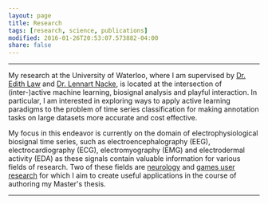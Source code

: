 ```yaml
---
layout: page
title: Research
tags: [research, science, publications]
modified: 2016-01-26T20:53:07.573882-04:00
share: false
---
```


---

My research at the University of Waterloo, where I am supervised by <a href="https://hci.cs.uwaterloo.ca/faculty/elaw/" target="_blank">Dr. Edith Law</a> and <a href="http://www.acagamic.com/" target="_blank">Dr. Lennart Nacke</a>, is located at the intersection of (inter-)active machine learning, biosignal analysis and playful interaction. In particular, I am interested in exploring ways to apply active learning paradigms to the problem of time series classification for making annotation tasks on large datasets more accurate and cost effective.

My focus in this endeavor is currently on the domain of electrophysiological biosignal time series, such as electroencephalography (EEG), electrocardiography (ECG), electromyography (EMG) and electrodermal activity (EDA) as these signals contain valuable information for various fields of research. Two of these fields are [neurology]({{site.url}}/projects/#crowdeeg) and [games user research]({{site.url}}/projects/#collaborative-biosignal-and-gameplay-analysis) for which I aim to create useful applications in the course of authoring my Master's thesis.

---
